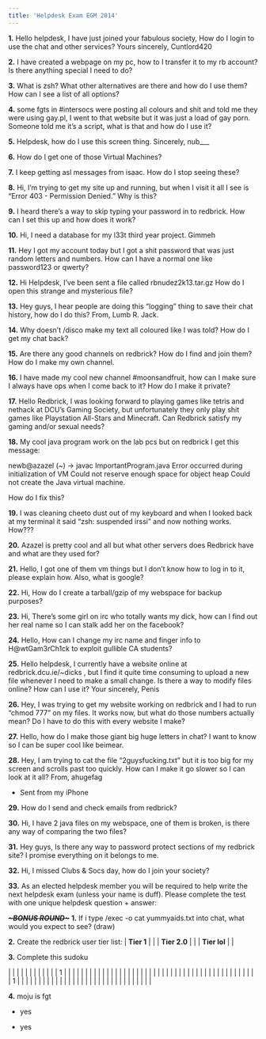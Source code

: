 ```yaml
---
title: 'Helpdesk Exam EGM 2014'
---
```


**1.** Hello helpdesk,
I have just joined your fabulous society, How do I login to use the chat and other services?
Yours sincerely,
Cuntlord420

**2.** I have created a webpage on my pc, how to I transfer it to my rb account? Is there anything special I need to do?

**3.** What is zsh? What other alternatives are there and how do I use them? How can I see a list of all options?

**4.** some fgts in #intersocs were posting all colours and shit and told me they were using gay.pl, I went to that website but it was just a load of gay porn. Someone told me it’s a script, what is that and how do I use it?

**5.** Helpdesk, how do I use this screen thing.
Sincerely, nub___

**6.** How do I get one of those Virtual Machines?

**7.** I keep getting asl messages from isaac. How do I stop seeing these?

**8.** Hi,
I’m trying to get my site up and running, but when I visit it all I see is “Error 403 - Permission Denied.” Why is this?

**9.** I heard there’s a way to skip typing your password in to redbrick. How can I set this up and how does it work?

**10.** Hi, I need a database for my l33t third year project.
Gimmeh

**11.** Hey I got my account today but I got a shit password that was just random letters and numbers. How can I have a normal one like password123 or qwerty?

**12.** Hi Helpdesk,
I’ve been sent a file called rbnudez2k13.tar.gz How do I open this strange and mysterious file?

**13.** Hey guys,
I hear people are doing this “logging” thing to save their chat history, how do I do this?
From,
Lumb R. Jack.

**14.** Why doesn’t /disco make my text all coloured like I was told? How do I get my chat back?

**15.** Are there any good channels on redbrick? How do I find and join them?
How do I make my own channel.

**16.** I have made my cool new channel #moonsandfruit, how can I make sure I always have ops when I come back to it? How do I make it private?

**17.** Hello Redbrick, I was looking forward to playing games like tetris and nethack at DCU’s Gaming Society, but unfortunately they only play shit games like Playstation All-Stars and Minecraft. Can Redbrick satisfy my gaming and/or sexual needs?

**18.** My cool java program work on the lab pcs but on redbrick I get this message:

newb@azazel (~) -> javac ImportantProgram.java
Error occurred during initialization of VM
Could not reserve enough space for object heap
Could not create the Java virtual machine.

How do I fix this?

**19.** I was cleaning cheeto dust out of my keyboard and when I looked back at my terminal it said “zsh: suspended irssi” and now nothing works.
How???

**20.** Azazel is pretty cool and all but what other servers does Redbrick have and what are they used for?

**21.** Hello,
I got one of them vm things but I don’t know how to log in to it, please explain how.
Also, what is google?

**22.** Hi,
How do I create a tarball/gzip of my webspace for backup purposes?

**23.** Hi,
There’s some girl on irc who totally wants my dick, how can I find out her real name so I can stalk add her on the facebook?

**24.** Hello,
How can I change my irc name and finger info to H@wtGam3rCh1ck to exploit gullible CA students?

**25.** Hello helpdesk,
I currently have a website online at redbrick.dcu.ie/~dicks , but I find it quite time consuming to upload a new file whenever I need to make a small change. Is there a way to modify files online? How can I use it?
Your sincerely,
Penis

**26.** Hey, I was trying to get my website working on redbrick and I had to run “chmod 777” on my files. It works now, but what do those numbers actually mean? Do I have to do this with every website I make?

**27.** Hello, how do I make those giant big huge letters in chat? I want to know so I can be super cool like beimear.

**28.** Hey, I am trying to cat the file “2guysfucking.txt” but it is too big for my screen and scrolls past too quickly. How can I make it go slower so I can look at it all?
From, ahugefag

- Sent from my iPhone

**29.** How do I send and check emails from redbrick?

**30.** Hi, I have 2 java files on my webspace, one of them is broken, is there any way of comparing the two files?

**31.** Hey guys,
Is there any way to password protect sections of my redbrick site? I promise everything on it belongs to me.

**32.** Hi,
I missed Clubs & Socs day, how do I join your society?

**33.** As an elected helpdesk member you will be required to help write the next helpdesk exam (unless your name is duff). Please complete the test with one unique helpdesk question + answer:

**~~*~BONUS ROUND~*~~**
**1.** If i type /exec -o cat yummyaids.txt into chat, what would you expect to see? (draw)

**2.** Create the redbrick user tier list:
| **Tier 1**   | |
| **Tier 2.0** | |
| **Tier lol** | |

**3.** Complete this sudoku

| | | | | | | | | |
| | 1 | | | | | | | |
| | | | | | | | | |
| | | | | | | | | |
| | | | | | | | | |
| | | | | | | | 1 | |
| | | | | | | | | |
| | | | | | | | | |
| | | | | | | | | |

**4.**
moju is fgt

- yes

- yes
